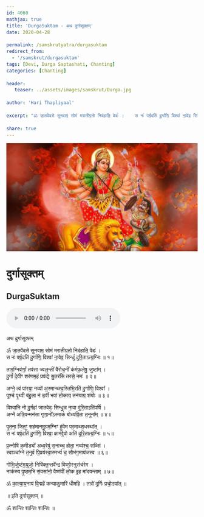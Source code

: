 ```yaml
---    
id: 4060    
mathjax: true    
title: 'DurgaSuktam - अथ दुर्गासूक्तम्'    
date: 2020-04-28    

permalink: /samskrutyatra/durgasuktam
redirect_from: 
  - '/samskrut/durgasuktam'
tags: [Devi, Durga Saptashati, Chanting]
categories: [Chanting]
    
header:    
   teaser: ../assets/images/samskrut/Durga.jpg    
    
author: 'Hari Thapliyaal'    
    
excerpt: "ॐ जा॒तवे॑दसे सुनवाम॒ सोम॑ मरातीय॒तो निद॑हाति॒ वेदः॑ ।    स नः॑ पर्ष॒दति॑ दु॒र्गाणि॒ विश्वा॑ ना॒वेव॒ सिन्धुं॑ दुरि॒ताऽत्य॒ग्निः ॥"    
    
share: true    
---    
```

    
![](../assets/images/samskrut/Durga.jpg)    
    
# दुर्गासूक्तम्    
## DurgaSuktam    
    
<audio controls>
  <source src="https://raw.githubusercontent.com/dasarpai/DAI-mp3/main/dasarpai-mp3/011-DurgaSuktam2.mp3" type="audio/mp3">
  Your browser does not support the audio element.
</audio>     
    
अथ दुर्गासूक्तम्    
    
ॐ जा॒तवे॑दसे सुनवाम॒ सोम॑ मरातीय॒तो निद॑हाति॒ वेदः॑ ।    
स नः॑ पर्ष॒दति॑ दु॒र्गाणि॒ विश्वा॑ ना॒वेव॒ सिन्धुं॑ दुरि॒ताऽत्य॒ग्निः ॥ १॥    
    
ताम॒ग्निव॑र्णां॒ तप॑सा ज्वल॒न्तीं वै॑रोच॒नीं क॑र्मफ॒लेषु॒ जुष्टा᳚म् ।    
दु॒र्गां दे॒वीꣳ शर॑णम॒हं प्रप॑द्ये सु॒तर॑सि तरसे॒ नमः॑ ॥ २॥    
    
अग्ने॒ त्वं पा॑रया॒ नव्यो॑ अ॒स्मान्थ्स्व॒स्तिभि॒रति॑ दु॒र्गाणि॒ विश्वा᳚ ।    
पूश्च॑ पृ॒थ्वी ब॑हु॒ला न॑ उ॒र्वी भवा॑ तो॒काय॒ तन॑याय॒ शंयोः ॥ ३॥    
    
विश्वा॑नि नो दु॒र्गहा॑ जातवेदः॒ सिन्धु॒न्न ना॒वा दु॑रि॒ताऽति॑पर्षि ।    
अग्ने॑ अत्रि॒वन्मन॑सा गृणा॒नो᳚ऽस्माकं॑ बोध्यवि॒ता त॒नूना᳚म् ॥ ४॥    
    
पृ॒त॒ना॒  जित॒ꣳ॒ सह॑मानमु॒ग्रम॒ग्निꣳ  हु॑वेम पर॒माथ्स॒धस्था᳚त् ।    
स नः॑ पर्ष॒दति॑ दु॒र्गाणि॒ विश्वा॒ क्षाम॑द्दे॒वो अति॑ दुरि॒तात्य॒ग्निः ॥ ५॥    
    
प्र॒त्नोषि॑ क॒मीड्यो॑ अध्व॒रेषु॑ स॒नाच्च॒ होता॒ नव्य॑श्च॒ सथ्सि॑ ।    
स्वाञ्चा᳚ग्ने त॒नुवं॑ पि॒प्रय॑स्वा॒स्मभ्यं॑ च॒ सौभ॑ग॒माय॑जस्व ॥ ६॥    
    
गोभि॒र्जुष्ट॑म॒युजो॒ निषि॑क्त॒न्तवे᳚न्द्र विष्णो॒रनुसंच॑रेम ।    
नाक॑स्य पृ॒ष्ठम॒भि सं॒वसा॑नो॒ वैष्ण॑वीं लो॒क इ॒ह मा॑दयन्ताम् ॥ ७॥    
    
ॐ का॒त्या॒य॒नाय॑ वि॒द्महे॑ कन्याकु॒मारि॑ धीमहि । तन्नो॑ दुर्गिः प्रचो॒दया᳚त् ॥    
    
॥ इति दुर्गासूक्तम् ॥    
    
ॐ शान्तिः शान्तिः शान्तिः ॥    
    

